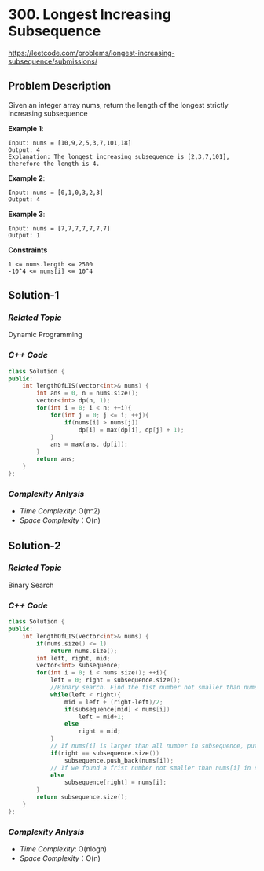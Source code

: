 # 300. Longest Increasing Subsequence
https://leetcode.com/problems/longest-increasing-subsequence/submissions/

## Problem Description

Given an integer array nums, return the length of the longest strictly increasing  subsequence


**Example 1**:
```
Input: nums = [10,9,2,5,3,7,101,18]
Output: 4
Explanation: The longest increasing subsequence is [2,3,7,101], therefore the length is 4.
```
**Example 2**:
```
Input: nums = [0,1,0,3,2,3]
Output: 4
```
**Example 3**:
```
Input: nums = [7,7,7,7,7,7,7]
Output: 1
```

**Constraints**
```
1 <= nums.length <= 2500
-10^4 <= nums[i] <= 10^4
```

## Solution-1

### _Related Topic_
   Dynamic Programming

### _C++ Code_
```cpp
class Solution {
public:
    int lengthOfLIS(vector<int>& nums) {
        int ans = 0, n = nums.size();
        vector<int> dp(n, 1);
        for(int i = 0; i < n; ++i){
            for(int j = 0; j <= i; ++j){
                if(nums[i] > nums[j])
                    dp[i] = max(dp[i], dp[j] + 1);
            }
            ans = max(ans, dp[i]);
        }
        return ans;
    }
};
```

### _Complexity Anlysis_
- _Time Complexity_: O(n^2)
- _Space Complexity_：O(n)


## Solution-2

### _Related Topic_
   Binary Search

### _C++ Code_
```cpp
class Solution {
public:
    int lengthOfLIS(vector<int>& nums) {
        if(nums.size() <= 1)
            return nums.size();
        int left, right, mid;
        vector<int> subsequence;
        for(int i = 0; i < nums.size(); ++i){
            left = 0; right = subsequence.size();
            //Binary search. Find the fist number not smaller than nums[i] from subsequence
            while(left < right){
                mid = left + (right-left)/2;
                if(subsequence[mid] < nums[i])
                    left = mid+1;
                else
                    right = mid;
            }
            // If nums[i] is larger than all number in subsequence, put it to the end of subsequence
            if(right == subsequence.size())
                subsequence.push_back(nums[i]);
            // If we found a frist number not smaller than nums[i] in subsequence, replace it as nums[i] 
            else
                subsequence[right] = nums[i];
        }
        return subsequence.size();
    }
};
```

### _Complexity Anlysis_
- _Time Complexity_: O(nlogn)
- _Space Complexity_：O(n)

